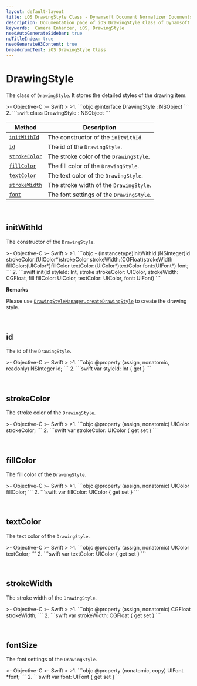 ```yaml
---
layout: default-layout
title: iOS DrawingStyle Class - Dynamsoft Document Normalizer Documents
description: Documentation page of iOS DrawingStyle Class of Dynamsoft Document Normalizer.
keywords:  Camera Enhancer, iOS, DrawingStyle
needAutoGenerateSidebar: true
noTitleIndex: true
needGenerateH3Content: true
breadcrumbText: iOS DrawingStyle Class
---
```


# DrawingStyle

The class of `DrawingStyle`. It stores the detailed styles of the drawing item.

<div class="sample-code-prefix"></div>
>- Objective-C
>- Swift
>
>1. 
```objc
@interface DrawingStyle : NSObject
```
2. 
```swift
class DrawingStyle : NSObject
```

| Method | Description |
| ------ | ----------- |
| [`initWithId`](#initwithid) | The constructor of the `initWithId`. |
| [`id`](#id) | The id of the `DrawingStyle`. |
| [`strokeColor`](#strokecolor) | The stroke color of the `DrawingStyle`. |
| [`fillColor`](#fillcolor) | The fill color of the `DrawingStyle`. |
| [`textColor`](#textcolor) | The text color of the `DrawingStyle`. |
| [`strokeWidth`](#strokewidth) | The stroke width of the `DrawingStyle`. |
| [`font`](#font) | The font settings of the `DrawingStyle`. |

&nbsp;

## initWithId

The constructor of the `DrawingStyle`.

<div class="sample-code-prefix"></div>
>- Objective-C
>- Swift
>
>1. 
```objc
- (instancetype)initWithId:(NSInteger)id
               strokeColor:(UIColor*)strokeColor
               strokeWidth:(CGFloat)strokeWidth
                 fillColor:(UIColor*)fillColor
                 textColor:(UIColor*)textColor
                      font:(UIFont*) font;
```
2. 
```swift
init(id styleId: Int, stroke strokeColor: UIColor, strokeWidth: CGFloat, fill fillColor: UIColor, textColor: UIColor, font: UIFont)
```

**Remarks**

Please use [`DrawingStyleManager.createDrawingStyle`](drawingstylemanager.md#createdrawingstyle) to create the drawing style.

&nbsp;

## id

The id of the `DrawingStyle`.

<div class="sample-code-prefix"></div>
>- Objective-C
>- Swift
>
>1. 
```objc
@property (assign, nonatomic, readonly) NSInteger id;
```
2. 
```swift
var styleId: Int { get }
```

&nbsp;

## strokeColor

The stroke color of the `DrawingStyle`.

<div class="sample-code-prefix"></div>
>- Objective-C
>- Swift
>
>1. 
```objc
@property (assign, nonatomic) UIColor strokeColor;
```
2. 
```swift
var strokeColor: UIColor { get set }
```

&nbsp;

## fillColor

The fill color of the `DrawingStyle`.

<div class="sample-code-prefix"></div>
>- Objective-C
>- Swift
>
>1. 
```objc
@property (assign, nonatomic) UIColor fillColor;
```
2. 
```swift
var fillColor: UIColor { get set }
```

&nbsp;

## textColor

The text color of the `DrawingStyle`.

<div class="sample-code-prefix"></div>
>- Objective-C
>- Swift
>
>1. 
```objc
@property (assign, nonatomic) UIColor textColor;
```
2. 
```swift
var textColor: UIColor { get set }
```

&nbsp;

## strokeWidth

The stroke width of the `DrawingStyle`.

<div class="sample-code-prefix"></div>
>- Objective-C
>- Swift
>
>1. 
```objc
@property (assign, nonatomic) CGFloat strokeWidth;
```
2. 
```swift
var strokeWidth: CGFloat { get set }
```

&nbsp;

## fontSize

The font settings of the `DrawingStyle`.

<div class="sample-code-prefix"></div>
>- Objective-C
>- Swift
>
>1. 
```objc
@property (nonatomic, copy) UIFont *font;
```
2. 
```swift
var font: UIFont { get set }
```

&nbsp;

